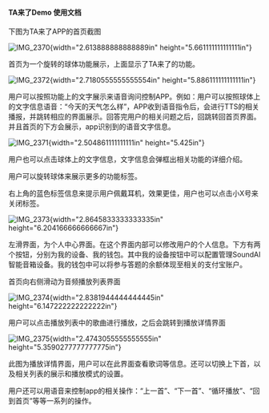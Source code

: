#### TA来了Demo 使用文档

下图为TA来了APP的首页截图

![IMG\_2370](./images/media/earth.png){width="2.613888888888889in"
height="5.661111111111111in"}

首页为一个旋转的球体功能展示，上面显示了TA来了的功能。

![IMG\_2372](./images/media/weather.png){width="2.7180555555555554in"
height="5.886111111111111in"}

用户可以按照功能上的文字展示来语音询问控制APP。例如：用户可以按照球体上的文字信息语音：“今天的天气怎么样”，APP收到语音指令后，会进行TTS的相关播报，并跳转相应的界面展示。回答完用户的相关问题之后，回跳转回首页界面。并且首页的下方会展示，app识别到的语音文字信息。

![IMG\_2371](./images/media/translate.png){width="2.504861111111111in"
height="5.425in"}

用户也可以点击球体上的文字信息，文字信息会弹框出相关功能的详细介绍。

用户可以旋转球体来展示更多的功能标签。

右上角的蓝色标签信息来提示用户佩戴耳机，效果更佳，用户也可以点击小X号来关闭标签。

![IMG\_2373](./images/media/user.png){width="2.8645833333333335in"
height="6.204166666666667in"}

左滑界面，为个人中心界面。在这个界面内部可以修改用户的个人信息。下方有两个按钮，分别为我的设备、我的钱包。其中我的设备按钮中可以配置管理SoundAI智能音箱设备。我的钱包中可以将参与答题的余额体现至相关的支付宝账户。

首页向右侧滑动为音频播放列表界面

![IMG\_2374](./images/media/musicList.png){width="2.8381944444444445in"
height="6.147222222222222in"}

用户可以点击播放列表中的歌曲进行播放，之后会跳转到播放详情界面

![IMG\_2375](./images/media/musicInfo.png){width="2.4743055555555555in"
height="5.3590277777777775in"}

此图为播放详情界面，用户可以在此界面查看歌词等信息。还可以切换上下首，以及相关列表的展示和播放模式的设置。

用户还可以用语音来控制app的相关操作：“上一首”、“下一首”、“循环播放”、“回到首页”等等一系列的操作。
